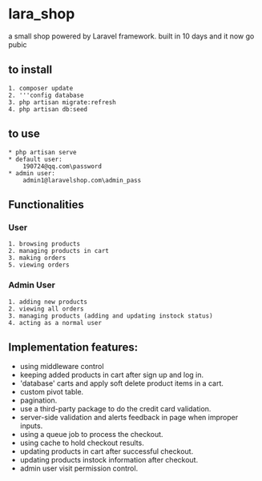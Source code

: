 # lara_shop
a small shop powered by Laravel framework.
built in 10 days and it now go pubic
## to install
	1. composer update
	2. '''config database
	3. php artisan migrate:refresh
	4. php artisan db:seed


## to use
	* php artisan serve
	* default user:
		190724@qq.com\password
	* admin user:
		admin1@laravelshop.com\admin_pass
	
## Functionalities
### User
	1. browsing products	
	2. managing products in cart
	3. making orders
	5. viewing orders 


### Admin User
	1. adding new products
	2. viewing all orders
	3. managing products (adding and updating instock status)
	4. acting as a normal user

## Implementation features:

* using middleware control
* keeping added products in cart after sign up and log in.
* 'database' carts and apply soft delete product items in a cart.
* custom pivot table.
* pagination.
* use a third-party package to do the credit card validation.
* server-side validation and alerts feedback in page when improper inputs.
* using a queue job to process the checkout.
* using cache to hold checkout results.
* updating products in cart after successful checkout.
* updating products instock information after checkout.
* admin user visit permission control.
	

